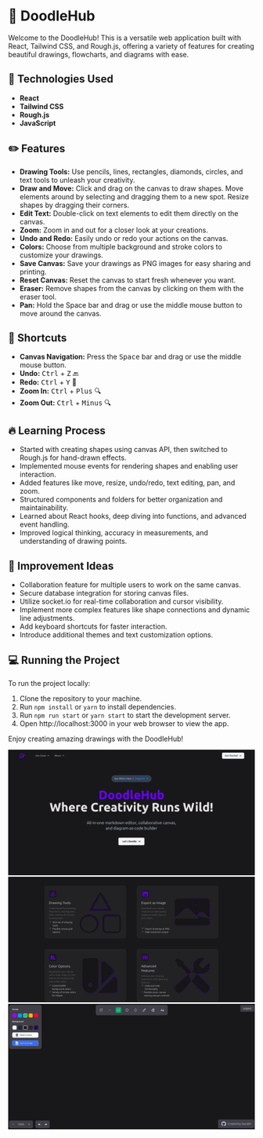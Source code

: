 # 🎨 DoodleHub

Welcome to the DoodleHub! This is a versatile web application built with React, Tailwind CSS, and Rough.js, offering a variety of features for creating beautiful drawings, flowcharts, and diagrams with ease.

## 🚀 Technologies Used
- **React**
- **Tailwind CSS**
- **Rough.js**
- **JavaScript**

## ✏️ Features
- **Drawing Tools:** Use pencils, lines, rectangles, diamonds, circles, and text tools to unleash your creativity.
- **Draw and Move:** Click and drag on the canvas to draw shapes. Move elements around by selecting and dragging them to a new spot. Resize shapes by dragging their corners.
- **Edit Text:** Double-click on text elements to edit them directly on the canvas.
- **Zoom:** Zoom in and out for a closer look at your creations.
- **Undo and Redo:** Easily undo or redo your actions on the canvas.
- **Colors:** Choose from multiple background and stroke colors to customize your drawings.
- **Save Canvas:** Save your drawings as PNG images for easy sharing and printing.
- **Reset Canvas:** Reset the canvas to start fresh whenever you want.
- **Eraser:** Remove shapes from the canvas by clicking on them with the eraser tool.
- **Pan:** Hold the Space bar and drag or use the middle mouse button to move around the canvas.

## 🚀 Shortcuts
- **Canvas Navigation:** Press the <kbd>Space</kbd> bar and drag or use the middle mouse button.
- **Undo:** <kbd>Ctrl</kbd> + <kbd>Z</kbd> 🔙
- **Redo:** <kbd>Ctrl</kbd> + <kbd>Y</kbd>  🔁
- **Zoom In:** <kbd>Ctrl</kbd> + <kbd>Plus</kbd> 🔍
- **Zoom Out:** <kbd>Ctrl</kbd> + <kbd>Minus</kbd> 🔍

## 🔥 Learning Process
- Started with creating shapes using canvas API, then switched to Rough.js for hand-drawn effects.
- Implemented mouse events for rendering shapes and enabling user interaction.
- Added features like move, resize, undo/redo, text editing, pan, and zoom.
- Structured components and folders for better organization and maintainability.
- Learned about React hooks, deep diving into functions, and advanced event handling.
- Improved logical thinking, accuracy in measurements, and understanding of drawing points.

## 🌟 Improvement Ideas
- Collaboration feature for multiple users to work on the same canvas.
- Secure database integration for storing canvas files.
- Utilize socket.io for real-time collaboration and cursor visibility.
- Implement more complex features like shape connections and dynamic line adjustments.
- Add keyboard shortcuts for faster interaction.
- Introduce additional themes and text customization options.

## 💻 Running the Project
To run the project locally:
1. Clone the repository to your machine.
2. Run `npm install` or `yarn` to install dependencies.
3. Run `npm run start` or `yarn start` to start the development server.
4. Open http://localhost:3000 in your web browser to view the app.

Enjoy creating amazing drawings with the DoodleHub!

![DoodleHub Hero Section](https://github.com/Saurabh-2003/DoodleHub/blob/main/home.png)
![DoodleHub Features Section](https://github.com/Saurabh-2003/DoodleHub/blob/main/features.png)
![DoodleHub Canvas Page](https://github.com/Saurabh-2003/DoodleHub/blob/main/canvas.png)

